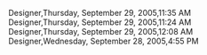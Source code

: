 ﻿Designer,Thursday, September 29, 2005,11:35 AM  Designer,Thursday, September 29, 2005,11:24 AM  Designer,Thursday, September 29, 2005,12:08 AM  Designer,Wednesday, September 28, 2005,4:55 PM